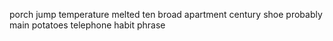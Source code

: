 porch jump temperature melted ten broad apartment century shoe probably main potatoes telephone habit phrase
